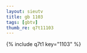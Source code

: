 ```yaml
--- 
layout: sieutv
title: gb 1103
tags: [gbtv]
thumb_re: q7t11103
---
```

{% include q7t1 key="1103" %} 
